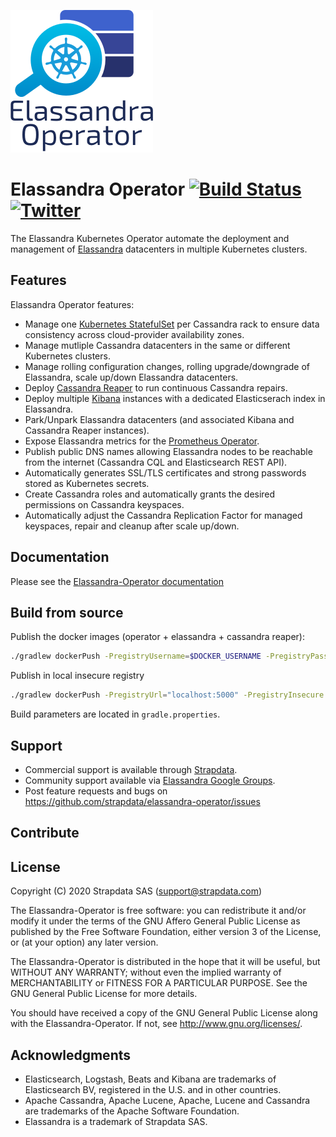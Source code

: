 
![Elassandra Logo](docs/source/images/elassandra-operator.png)

# Elassandra Operator [![Build Status](https://travis-ci.com/strapdata/strapkop.svg?token=PzEdBQpdXSgcm2zGdxUn&branch=master)](https://travis-ci.com/strapdata/strapkop) [![Twitter](https://img.shields.io/twitter/follow/strapdataio?style=social)](https://twitter.com/strapdataio)

The Elassandra Kubernetes Operator automate the deployment and management of [Elassandra](https://github.com/strapdata/elassandra) 
datacenters in multiple Kubernetes clusters.

## Features

Elassandra Operator features:

* Manage one [Kubernetes StatefulSet](https://kubernetes.io/docs/concepts/workloads/controllers/statefulset/) per Cassandra rack to ensure data consistency across cloud-provider availability zones.
* Manage mutliple Cassandra datacenters in the same or different Kubernetes clusters.
* Manage rolling configuration changes, rolling upgrade/downgrade of Elassandra, scale up/down Elassandra datacenters.
* Deploy [Cassandra Reaper](http://cassandra-reaper.io/) to run continuous Cassandra repairs.
* Deploy multiple [Kibana](<https://www.elastic.co/fr/products/kibana>) instances with a dedicated Elasticserach index in Elassandra.
* Park/Unpark Elassandra datacenters (and associated Kibana and Cassandra Reaper instances).
* Expose Elassandra metrics for the [Prometheus Operator](https://prometheus.io/docs/prometheus/latest/querying/operators/).
* Publish public DNS names allowing Elassandra nodes to be reachable from the internet (Cassandra CQL and Elasticsearch REST API).
* Automatically generates SSL/TLS certificates and strong passwords stored as Kubernetes secrets.
* Create Cassandra roles and automatically grants the desired permissions on Cassandra keyspaces.
* Automatically adjust the Cassandra Replication Factor for managed keyspaces, repair and cleanup after scale up/down.

## Documentation

Please see the [Elassandra-Operator documentation](https://operator.elassandra.io)

## Build from source

Publish the docker images (operator + elassandra + cassandra reaper):
```bash
./gradlew dockerPush -PregistryUsername=$DOCKER_USERNAME -PregistryPassword=$DOCKER_PASSWORD -PregistryUrl=$DOCKER_URL
```

Publish in local insecure registry
```bash
./gradlew dockerPush -PregistryUrl="localhost:5000" -PregistryInsecure
```

Build parameters are located in `gradle.properties`.

## Support

 * Commercial support is available through [Strapdata](http://www.strapdata.com/).
 * Community support available via [Elassandra Google Groups](https://groups.google.com/forum/#!forum/elassandra).
 * Post feature requests and bugs on https://github.com/strapdata/elassandra-operator/issues

## Contribute


## License

Copyright (C) 2020 Strapdata SAS (support@strapdata.com)

The Elassandra-Operator is free software: you can redistribute it and/or modify
it under the terms of the GNU Affero General Public License as published by
the Free Software Foundation, either version 3 of the License, or
(at your option) any later version.

The Elassandra-Operator is distributed in the hope that it will be useful,
but WITHOUT ANY WARRANTY; without even the implied warranty of
MERCHANTABILITY or FITNESS FOR A PARTICULAR PURPOSE.  See the
GNU General Public License for more details.

You should have received a copy of the GNU General Public License
along with the Elassandra-Operator.  If not, see <http://www.gnu.org/licenses/>.

## Acknowledgments

* Elasticsearch, Logstash, Beats and Kibana are trademarks of Elasticsearch BV, registered in the U.S. and in other countries.
* Apache Cassandra, Apache Lucene, Apache, Lucene and Cassandra are trademarks of the Apache Software Foundation.
* Elassandra is a trademark of Strapdata SAS.